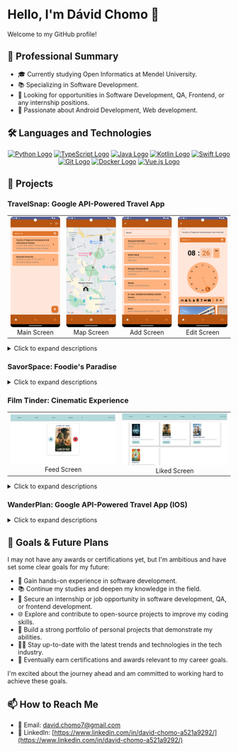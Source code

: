 # Hello, I'm Dávid Chomo 👋

Welcome to my GitHub profile!

## 💼 Professional Summary
- 🎓 Currently studying Open Informatics at Mendel University.
- 📚 Specializing in Software Development.
- 🚀 Looking for opportunities in Software Development, QA, Frontend, or any internship positions.
- 🌟 Passionate about Android Development, Web development.

## 🛠 Languages and Technologies

<div align="center">
  <a href="#"><img src="https://upload.wikimedia.org/wikipedia/commons/c/c3/Python-logo-notext.svg" alt="Python Logo" width="50"></a>
  <a href="#"><img src="https://upload.wikimedia.org/wikipedia/commons/4/4c/Typescript_logo_2020.svg" alt="TypeScript Logo" width="50"></a>
  <a href="#"><img src="https://upload.wikimedia.org/wikipedia/en/3/30/Java_programming_language_logo.svg" alt="Java Logo" width="50"></a>
  <a href="#"><img src="https://upload.wikimedia.org/wikipedia/commons/thumb/7/74/Kotlin_Icon.png/1200px-Kotlin_Icon.png" alt="Kotlin Logo" width="50"></a>
  <a href="#"><img src="https://developer.apple.com/swift/images/swift-og.png" alt="Swift Logo" width="50"></a>
  <a href="#"><img src="https://git-scm.com/images/logos/downloads/Git-Icon-1788C.png" alt="Git Logo" width="50"></a>
  <a href="#"><img src="https://jackmckew.dev/img/Moby-logo.png" alt="Docker Logo" width="50"></a>
  <a href="#"><img src="https://upload.wikimedia.org/wikipedia/commons/9/95/Vue.js_Logo_2.svg" alt="Vue.js Logo" width="50"></a>
</div>

## 📁 Projects

### TravelSnap: Google API-Powered Travel App

<table>
  <tr>
    <td align="center">
      <img src="https://github.com/Debury/testdavidrep/blob/main/MainScreen.png" alt="Main Screen" width="200">
      <br>
      Main Screen
    </td>
    <td align="center">
      <img src="https://github.com/Debury/testdavidrep/blob/main/MapScreen.png" alt="Map Screen" width="200">
      <br>
      Map Screen
    </td>
    <td align="center">
      <img src="https://github.com/Debury/testdavidrep/blob/main/AddingScreen.png" alt="Add Screen" width="200">
      <br>
      Add Screen
    </td>
    <td align="center">
      <img src="https://github.com/Debury/testdavidrep/blob/main/EditScreen.png" alt="Edit Screen" width="200">
      <br>
      Edit Screen
    </td>
  </tr>
</table>

<details>
<summary>Click to expand descriptions</summary>

- 📙 **TravelSnap:** A travel companion app that uses Google APIs for effortless place-saving. Snap photos to add your favorite places with Google Vision API landmark detection.

- 📸 **Snap and Save:** Easily snap and save your travel spots.

- 🗺️ **Leverage Google APIs:** Enhance your travel experiences with Google APIs.

- 🏞️ **Automatically Detect Landmarks:** Use your camera to automatically detect landmarks.

- 📔 **Create a Personal Travel Log:** Keep track of your travels with a personal travel log.

- 🌍 **Share Your Travel Stories:** Share your travel stories with ease.

[![TravelSnap Repository](https://github-readme-stats.vercel.app/api/pin/?username=Debury&repo=TravelSnap)](https://github.com/Debury/TravelSnap)

</details>


### SavorSpace: Foodie's Paradise


<details>
<summary>Click to expand descriptions</summary>

- 📙 **SavorSpace:** A social networking platform for food enthusiasts, where you can effortlessly share your culinary experiences and discoveries. It's like Instagram for food lovers!
- 📸 **Snap photos of your favorite dishes:** Share them with the community.
- 🗺️ **Easily link your food posts:** To the restaurants where you enjoyed them using Google Places API.
- 🍽️ **Explore new restaurants and dishes:** Recommended by the SavorSpace community.
- 📔 **Maintain a personal food diary:** Of your culinary adventures.
- 🌐 **Connect with fellow food enthusiasts:** Like, and comment on their posts.

[![SavorSpace Repository](https://github-readme-stats.vercel.app/api/pin/?username=yourusername&repo=savorspace)](https://bitbucket.org/mendelu/ios2_zs2023_xchomo/src/master/)

</details>


### Film Tinder: Cinematic Experience

<table>
  <tr>
    <td align="center">
      <img src="https://github.com/Debury/testdavidrep/blob/main/Film_feed_view.png" alt="Feed Screen" width="400">
      <br>
      Feed Screen
    </td>
    <td align="center">
      <img src="https://github.com/Debury/testdavidrep/blob/main/FilmTinder_Liked_View.png" alt="Liked Screen" width="400">
      <br>
      Liked Screen
    </td>
  </tr>
</table>
<details>
<summary>Click to expand descriptions</summary>

- 🎬 **Film Tinder:** A captivating web application tailored for movie buffs, bringing a unique twist to discovering and sharing your favorite films. It's like Tinder, but for movies!
- 🌟 **Swipe through an endless selection:** of films, curated to match your preferences.
- 🎞️ **Discover hidden gems:** Unearth cinematic treasures recommended by fellow Film Tinder users.
- 📝 **Build your movie collection:** Add beloved films to your personal library with just a tap.
- 💬 **Keep track of your cinematic journey:** Maintain a diary of movies you've watched and loved.
- 📷 **Connect with other film enthusiasts:** Discuss, rate, and share insights on your favorite flicks with the vibrant Film Tinder community.

[![Film Tinder Repository](https://github-readme-stats.vercel.app/api/pin/?username=Debury&repo=FilmTinder)](https://github.com/Debury/FilmTinder)]

</details>


### WanderPlan: Google API-Powered Travel App (IOS)
<details>
<summary>Click to expand descriptions</summary>

- 🌍 **Wander Plan:** An intuitive iOS travel planning app, empowering users to organize and explore their adventures seamlessly.
- 🗺️ **Effortless trip planning:** Utilize Google APIs to add destinations, points of interest, and create detailed travel itineraries.
- 📍 **Customize your journey:** Tailor your trips according to your preferences, ensuring a personalized travel experience.
- 📝 **Stay organized:** Keep track of your travel plans and notes, making every journey stress-free and memorable.

[![WanderPlan Repository](https://github-readme-stats.vercel.app/api/pin/?username=Debury&repo=WanderPlan)](https://bitbucket.org/mendelu/vi1ls2023_xchomo/src/master/)]
</details>

## 🌟 Goals & Future Plans

I may not have any awards or certifications yet, but I'm ambitious and have set some clear goals for my future:

- 🚀 Gain hands-on experience in software development.
- 📚 Continue my studies and deepen my knowledge in the field.
- 💼 Secure an internship or job opportunity in software development, QA, or frontend development.
- 🌐 Explore and contribute to open-source projects to improve my coding skills.
- 📝 Build a strong portfolio of personal projects that demonstrate my abilities.
- 🧑‍💻 Stay up-to-date with the latest trends and technologies in the tech industry.
- 🌟 Eventually earn certifications and awards relevant to my career goals.

I'm excited about the journey ahead and am committed to working hard to achieve these goals.

## 📫 How to Reach Me
- 📧 Email: david.chomo7@gmail.com
- 💼 LinkedIn: [https://www.linkedin.com/in/david-chomo-a521a9292/](https://www.linkedin.com/in/david-chomo-a521a9292/)



